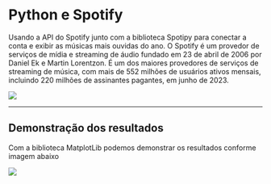 <h1>Python e Spotify</h1>
<p>Usando a API do Spotify junto com a biblioteca Spotipy para conectar a conta e exibir as músicas mais ouvidas do ano.
 O Spotify é um provedor de serviços de mídia e streaming de áudio fundado em 23 de abril de 2006 por Daniel Ek e Martin Lorentzon. 
É um dos maiores provedores de serviços de streaming de música, com mais de 552 milhões de usuários ativos mensais, incluindo 220 milhões 
de assinantes pagantes, em junho de 2023.</p>
<img src="https://github.com/danoliver1792/Spotify/assets/99451711/50911013-89d0-42f8-a9fc-b073bb8bd23f">
<hr/>
<h2>Demonstração dos resultados</h2>
<p>Com a biblioteca MatplotLib podemos demonstrar os resultados conforme imagem abaixo</p>
<img src="https://github.com/danoliver1792/Spotify/assets/99451711/eaf26187-9a45-412d-9c1d-f92d56ef838f">
